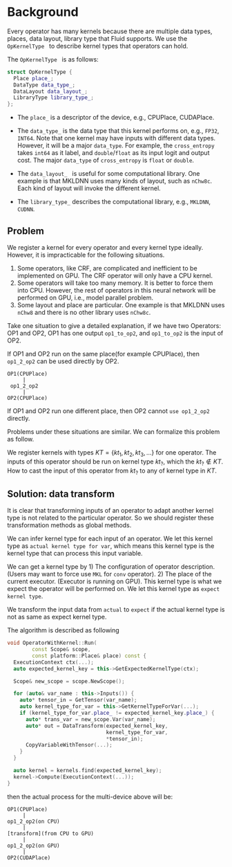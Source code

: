 # Background
Every operator has many kernels because there are multiple data types, places, data layout, library type that Fluid supports. We use the `OpKernelType ` to describe kernel types that operators can hold.

The `OpKernelType ` is as follows:

```cpp
struct OpKernelType {
  Place place_;
  DataType data_type_;
  DataLayout data_layout_;
  LibraryType library_type_;
};
```

- The `place_` is a descriptor of the device, e.g., CPUPlace, CUDAPlace.

- The `data_type_` is the data type that this kernel performs on, e.g., `FP32`, `INT64`. Note that one kernel may have inputs with different data types. However, it will be a major `data_type`. For example, the `cross_entropy` takes `int64` as it label, and `double`/`float` as its input logit and output cost. The major `data_type` of `cross_entropy` is `float` or `double`.

- The `data_layout_ ` is useful for some computational library. One example is that MKLDNN uses many kinds of layout, such as `nChw8c`. Each kind of layout will invoke the different kernel.

- The `library_type_` describes the computational library, e.g., `MKLDNN`, `CUDNN`.

## Problem

We register a kernel for every operator and every kernel type ideally. However, it is impracticable for the following situations.

1. Some operators, like CRF, are complicated and inefficient to be implemented on GPU. The CRF operator will only have a CPU kernel.
2. Some operators will take too many memory. It is better to force them into CPU. However, the rest of operators in this neural network will be performed on GPU, i.e., model parallel problem.
3. Some layout and place are particular. One example is that MKLDNN uses `nChw8` and there is no other library uses `nChw8c`.

Take one situation to give a detailed explanation, if we have two Operators: OP1 and OP2, OP1 has one output `op1_to_op2`, and `op1_to_op2` is the input of OP2.

If OP1 and OP2 run on the same place(for example CPUPlace), then `op1_2_op2` can be used directly by OP2.

```
OP1(CPUPlace)
     |
 op1_2_op2
     |
OP2(CPUPlace)
```

If OP1 and OP2 run one different place, then OP2 cannot `use op1_2_op2` directly.

Problems under these situations are similar. We can formalize this problem as follow.

We register kernels with types $KT = \{kt_1, kt_2, kt_3, ...\}$ for one operator. The inputs of this operator should be run on kernel type $kt_{?}$, which the $kt_{?} \notin KT$. How to cast the input of this operator from $kt_{?}$ to any of kernel type in $KT$.

## Solution: data transform

It is clear that transforming inputs of an operator to adapt another kernel type is not related to the particular operator. So we should register these transformation methods as global methods.

We can infer kernel type for each input of an operator. We let this kernel type as `actual kernel type for var`, which means this kernel type is the kernel type that can process this input variable.

We can get a kernel type by 1) The configuration of operator description. (Users may want to force use `MKL` for `conv` operator). 2) The place of the current executor. (Executor is running on GPU). This kernel type is what we expect the operator will be performed on. We let this kernel type as `expect kernel type`.

We transform the input data from `actual` to `expect` if the actual kernel type is not as same as expect kernel type.

The algorithm is described as following

```cpp
void OperatorWithKernel::Run(
        const Scope& scope,
        const platform::Place& place) const {
  ExecutionContext ctx(...);
  auto expected_kernel_key = this->GetExpectedKernelType(ctx);

  Scope& new_scope = scope.NewScope();

  for (auto& var_name : this->Inputs()) {
    auto* tensor_in = GetTensor(var_name);
    auto kernel_type_for_var = this->GetKernelTypeForVar(...);
    if (kernel_type_for_var.place_ != expected_kernel_key.place_) {
      auto* trans_var = new_scope.Var(var_name);
      auto* out = DataTransform(expected_kernel_key,
                                kernel_type_for_var,
                                *tensor_in);
      CopyVariableWithTensor(...);
    }
  }

  auto kernel = kernels.find(expected_kernel_key);
  kernel->Compute(ExecutionContext(...));
}
```

then the actual process for the multi-device above will be:

```
OP1(CPUPlace)
     |
op1_2_op2(on CPU)
     |
[transform](from CPU to GPU)
     |
op1_2_op2(on GPU)
     |
OP2(CUDAPlace)
```
